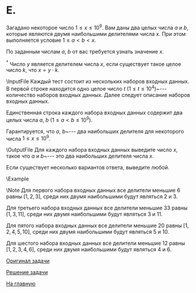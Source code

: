 <h1> E. </h1>

Загадано некоторое число $1 \le x \le 10^9$. Вам даны два целых числа $a$ и $b$, которые являются двумя наибольшими делителями числа $x$. При этом выполняется условие $1 \le a < b < x$.

По заданным числам $a$, $b$ от вас требуется узнать значение $x$.

$^{\dagger}$ Число $y$ является делителем числа $x$, если существует такое целое число $k$, что $x = y \cdot k$.

\InputFile
Каждый тест состоит из нескольких наборов входных данных. В первой строке находится одно целое число $t$
 ($1 \le t \le 10^4$)~--- количество наборов входных данных. Далее следует описание наборов входных данных.

Единственная строка каждого набора входных данных содержит два целых числа $a$, $b$ ($1 \le a < b \le 10^9$).

Гарантируется, что $a$, $b$~--- два наибольших делителя для некоторого числа $1 \le x \le 10^9$.

\OutputFile
Для каждого набора входных данных выведите число $x$, такое что $a$ и $b$~--- это два наибольших делителя числа $x$.

Если существует несколько вариантов ответа, выведите любой.

\Example

\Note
Для первого набора входных данных все делители меньшие $6$ равны $[1, 2, 3]$, среди них двумя наибольшими будут являться $2$ и $3$.

Для третьего набора входных данных все делители меньшие $33$ равны $[1, 3, 11]$, среди них двумя наибольшими будут являться $3$ и $11$.

Для пятого набора входных данных все делители меньшие $20$ равны $[1, 2, 4, 5, 10]$, среди них двумя наибольшими будут являться $5$ и $10$.

Для шестого набора входных данных все делители меньшие $12$ равны $[1, 2, 3, 4, 6]$, среди них двумя наибольшими будут являться $4$ и $6$.

[Оригинал задачи](https://codeforces.com/contest/1916/problem/B)

[Решение задачи](Solution_E.md)

[На главную](README.md)